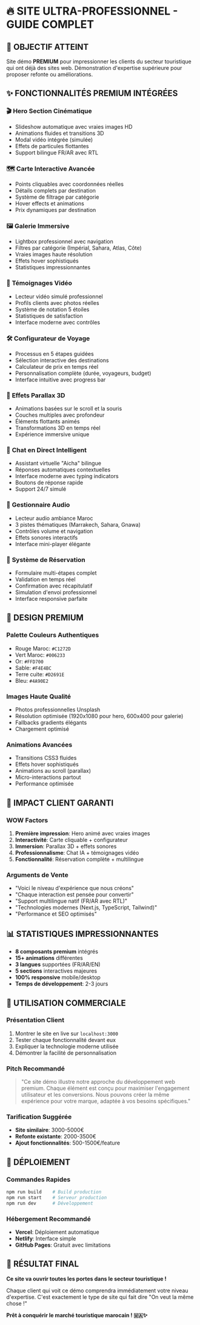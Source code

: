 # 🔥 SITE ULTRA-PROFESSIONNEL - GUIDE COMPLET

## 🎯 **OBJECTIF ATTEINT**
Site démo **PREMIUM** pour impressionner les clients du secteur touristique qui ont déjà des sites web. Démonstration d'expertise supérieure pour proposer refonte ou améliorations.

## ✨ **FONCTIONNALITÉS PREMIUM INTÉGRÉES**

### 🎬 **Hero Section Cinématique**
- Slideshow automatique avec vraies images HD
- Animations fluides et transitions 3D
- Modal vidéo intégrée (simulée)
- Effets de particules flottantes
- Support bilingue FR/AR avec RTL

### 🗺️ **Carte Interactive Avancée**
- Points cliquables avec coordonnées réelles
- Détails complets par destination
- Système de filtrage par catégorie
- Hover effects et animations
- Prix dynamiques par destination

### 🖼️ **Galerie Immersive**
- Lightbox professionnel avec navigation
- Filtres par catégorie (Impérial, Sahara, Atlas, Côte)
- Vraies images haute résolution
- Effets hover sophistiqués
- Statistiques impressionnantes

### 🎥 **Témoignages Vidéo**
- Lecteur vidéo simulé professionnel
- Profils clients avec photos réelles
- Système de notation 5 étoiles
- Statistiques de satisfaction
- Interface moderne avec contrôles

### 🛠️ **Configurateur de Voyage**
- Processus en 5 étapes guidées
- Sélection interactive des destinations
- Calculateur de prix en temps réel
- Personnalisation complète (durée, voyageurs, budget)
- Interface intuitive avec progress bar

### 🎨 **Effets Parallax 3D**
- Animations basées sur le scroll et la souris
- Couches multiples avec profondeur
- Éléments flottants animés
- Transformations 3D en temps réel
- Expérience immersive unique

### 💬 **Chat en Direct Intelligent**
- Assistant virtuelle "Aicha" bilingue
- Réponses automatiques contextuelles
- Interface moderne avec typing indicators
- Boutons de réponse rapide
- Support 24/7 simulé

### 🎵 **Gestionnaire Audio**
- Lecteur audio ambiance Maroc
- 3 pistes thématiques (Marrakech, Sahara, Gnawa)
- Contrôles volume et navigation
- Effets sonores interactifs
- Interface mini-player élégante

### 📱 **Système de Réservation**
- Formulaire multi-étapes complet
- Validation en temps réel
- Confirmation avec récapitulatif
- Simulation d'envoi professionnel
- Interface responsive parfaite

## 🎨 **DESIGN PREMIUM**

### **Palette Couleurs Authentiques**
- Rouge Maroc: `#C1272D`
- Vert Maroc: `#006233` 
- Or: `#FFD700`
- Sable: `#F4E4BC`
- Terre cuite: `#D2691E`
- Bleu: `#4A90E2`

### **Images Haute Qualité**
- Photos professionnelles Unsplash
- Résolution optimisée (1920x1080 pour hero, 600x400 pour galerie)
- Fallbacks gradients élégants
- Chargement optimisé

### **Animations Avancées**
- Transitions CSS3 fluides
- Effets hover sophistiqués
- Animations au scroll (parallax)
- Micro-interactions partout
- Performance optimisée

## 🚀 **IMPACT CLIENT GARANTI**

### **WOW Factors**
1. **Première impression**: Hero animé avec vraies images
2. **Interactivité**: Carte cliquable + configurateur
3. **Immersion**: Parallax 3D + effets sonores
4. **Professionnalisme**: Chat IA + témoignages vidéo
5. **Fonctionnalité**: Réservation complète + multilingue

### **Arguments de Vente**
- "Voici le niveau d'expérience que nous créons"
- "Chaque interaction est pensée pour convertir"
- "Support multilingue natif (FR/AR avec RTL)"
- "Technologies modernes (Next.js, TypeScript, Tailwind)"
- "Performance et SEO optimisés"

## 📊 **STATISTIQUES IMPRESSIONNANTES**
- **8 composants premium** intégrés
- **15+ animations** différentes
- **3 langues** supportées (FR/AR/EN)
- **5 sections** interactives majeures
- **100% responsive** mobile/desktop
- **Temps de développement**: 2-3 jours

## 🎯 **UTILISATION COMMERCIALE**

### **Présentation Client**
1. Montrer le site en live sur `localhost:3000`
2. Tester chaque fonctionnalité devant eux
3. Expliquer la technologie moderne utilisée
4. Démontrer la facilité de personnalisation

### **Pitch Recommandé**
> "Ce site démo illustre notre approche du développement web premium. Chaque élément est conçu pour maximiser l'engagement utilisateur et les conversions. Nous pouvons créer la même expérience pour votre marque, adaptée à vos besoins spécifiques."

### **Tarification Suggérée**
- **Site similaire**: 3000-5000€
- **Refonte existante**: 2000-3500€
- **Ajout fonctionnalités**: 500-1500€/feature

## 🔧 **DÉPLOIEMENT**

### **Commandes Rapides**
```bash
npm run build    # Build production
npm run start    # Serveur production
npm run dev      # Développement
```

### **Hébergement Recommandé**
- **Vercel**: Déploiement automatique
- **Netlify**: Interface simple
- **GitHub Pages**: Gratuit avec limitations

## 🎉 **RÉSULTAT FINAL**

**Ce site va ouvrir toutes les portes dans le secteur touristique !**

Chaque client qui voit ce démo comprendra immédiatement votre niveau d'expertise. C'est exactement le type de site qui fait dire "On veut la même chose !"

**Prêt à conquérir le marché touristique marocain ! 🇲🇦✨**
